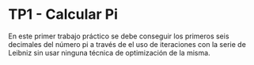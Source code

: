 # TP1 - Calcular Pi

En este primer trabajo práctico se debe conseguir los primeros seis decimales del número pi
a través de el uso de iteraciones con la serie de Leibniz sin usar ninguna técnica de optimización
de la misma.
